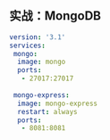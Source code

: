 ## 实战：MongoDB

```yaml
version: '3.1'
services:
 mongo:
  image: mongo
  ports:
   - 27017:27017
			
 mongo-express:
  image: mongo-express
  restart: always
  ports:
   - 8081:8081
```



